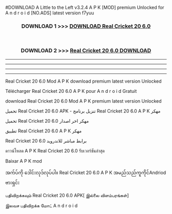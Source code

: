 #DOWNLOAD A Little to the Left v3.2.4 A P K [MOD] premium Unlocked for A n d r o i d [NO.ADS] latest version f7yuu 



<div align="center">

<h3>DOWNLOAD 1 >>> <a href="https://downloadmod1.web.app/?judul=Real Cricket 20 6.0">DOWNLOAD Real Cricket 20 6.0</a></h3><br>

<h3>DOWNLOAD 2 >>> <a href="https://downloadmod1.web.app/?judul=Real Cricket 20 6.0">Real Cricket 20 6.0 DOWNLOAD </a></h3>

</div>


----------------------------------------------------------

----------------------------------------------------------

----------------------------------------------------------

----------------------------------------------------------


Real Cricket 20 6.0 Mod A P K download premium latest version Unlocked

Télécharger Real Cricket 20 6.0 A P K pour A n d r o i d Gratuit

download Real Cricket 20 6.0 Mod A P K premium latest version Unlocked

تحميل Real Cricket 20 6.0 APK - تنزيل برنامج Real Cricket 20 6.0 A P K مهكر

تحميل Real Cricket 20 6.0 مهكر اخر اصدار

تطبيق Real Cricket 20 6.0 A P K مهكر

Real Cricket 20 6.0 برابط مباشر للاندرويد

ดาวน์โหลด A P K Real Cricket 20 6.0 รับเวอร์ชันล่าสุด

Baixar A P K mod

အက်ပ်ကို ဒေါင်းလုဒ်လုပ်ပါ။ Real Cricket 20 6.0 A P K အမည်သည်ကူကိုင်Andriod ဗားရှင်း

பதிவிறக்கவும் Real Cricket 20 6.0 APK[ இல்லை விளம்பரங்கள்] 
 
இலவச பதிவிறக்க மோட் A n d r o i d




